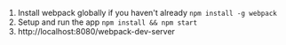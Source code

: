 1. Install webpack globally if you haven't already `npm install -g webpack`
2. Setup and run the app `npm install && npm start`
3. http://localhost:8080/webpack-dev-server
